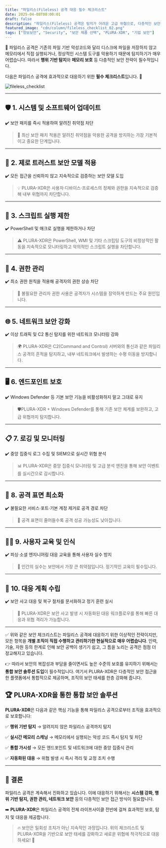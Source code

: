 ```yaml
---
title: "파일리스(Fileless) 공격 대응 필수 체크리스트"
date: 2025-04-08T00:00:01
draft: false
description: "파일리스(Fileless) 공격은 탐지가 어려운 고급 위협으로, 다층적인 보안 전략이 필수입니다. 이 글에서는 대응을 위한 핵심 체크리스트와 PLURA-XDR 기반의 통합 보안 방안을 소개합니다."
featured_image: "cdn/column/fileless_checklist_02.png"
tags: ["정보보안", "Security", "보안 제품 선택", "PLURA-XDR", "기업 보안"]
---
```


🧬 파일리스 공격은 기존의 파일 기반 악성코드와 달리 디스크에 파일을 저장하지 않고 메모리에서 직접 실행되거나, 정상적인 시스템 도구를 악용하기 때문에 탐지하기가 매우 어렵습니다. 따라서 **행위 기반 탐지**와 **메모리 보호** 등 다층적인 보안 전략이 필수적입니다.

다음은 파일리스 공격에 효과적으로 대응하기 위한 **필수 체크리스트**입니다. 🚀

<!--more-->
![fileless_checklist](https://blog.plura.io/cdn/column/fileless_checklist_02.png)

---

## 🛡️ 1. 시스템 및 소프트웨어 업데이트

✔️ 보안 패치를 즉시 적용하여 알려진 취약점 차단

> 🔎 최신 보안 패치 적용은 알려진 취약점을 악용한 공격을 방지하는 가장 기본적이고 중요한 단계입니다.
> 

---

## 🧠 2. 제로 트러스트 보안 모델 적용

✔️ 모든 접근을 신뢰하지 않고 지속적으로 검증하는 보안 모델 도입

> 💡 PLURA-XDR은 사용자·디바이스·프로세스의 정체와 권한을 지속적으로 검증해 내부 위협까지 차단합니다.
> 

---

## 🚫 3. 스크립트 실행 제한

✔️ PowerShell 및 매크로 실행을 제한하거나 차단

> ⚠️ PLURA-XDR은 PowerShell, WMI 및 기타 스크립팅 도구의 비정상적인 활동을 지속적으로 모니터링하고 악의적인 스크립트 실행을 차단합니다.
> 

---

## 🔐 4. 권한 관리

✔️ 최소 권한 원칙을 적용해 공격자의 권한 상승 차단

> 🔑 불필요한 관리자 권한 사용은 공격자가 시스템을 장악하게 만드는 주요 원인입니다.
> 

---

## 🌐 5. 네트워크 보안 강화

✔️ 이상 트래픽 및 C2 통신 탐지를 위한 네트워크 모니터링 강화

> 🌍 PLURA-XDR은 C2(Command and Control) 서버와의 통신과 같은 파일리스 공격의 흔적을 탐지하고, 내부 네트워크에서 발생하는 수평 이동을 방지합니다.
> 

---

## 🖥️ 6. 엔드포인트 보호

✔️ Windows Defender 등 기본 보안 기능을 비활성화하지 말고 그대로 유지

> 🛡️PLURA-XDR + Windows Defender를 통해 기존 보안 체계를 보완하고, 고급 위협까지 탐지합니다.
> 

---

## 📋 7. 로깅 및 모니터링

✔️ 중앙 집중식 로그 수집 및 SIEM으로 실시간 위협 분석

> 📊 PLURA-XDR은 중앙 집중식 모니터링 및 고급 분석 엔진을 통해 보안 이벤트를 실시간으로 감시합니다.
> 

---

## 🚪 8. 공격 표면 최소화

✔️ 불필요한 서비스·포트·기본 계정 제거로 공격 경로 차단

> 🚧 공격 표면이 줄어들수록 공격 성공 가능성도 낮아집니다.
> 

---

## 🧑‍🏫 9. 사용자 교육 및 인식

✔️ 피싱·소셜 엔지니어링 대응 교육을 통해 사용자 실수 방지

> 🎯 인간의 실수는 보안에서 가장 큰 취약점입니다. 정기적인 교육이 필수입니다.
> 

---

## 🔄 10. 대응 계획 수립

✔️ 보안 사고 대응 및 복구 절차를 문서화하고 정기 훈련 실시

> 🚨 PLURA-XDR은 보안 사고 발생 시 자동화된 대응 워크플로우를 통해 빠른 대응과 위협 격리가 가능합니다.
> 

---

✅ 위와 같은 보안 체크리스트는 파일리스 공격에 대응하기 위한 이상적인 전략이지만, 모든 항목을 **개별 조직이 직접 수행하고 관리하기란 현실적으로 매우 어렵습니다**.
인력, 기술, 자원 등의 한계로 인해 보안 공백이 생기기 쉽고, 그 틈을 노리는 공격은 점점 더 정교해지고 있습니다.

👉 따라서 보안의 복잡성과 부담을 줄이면서도 높은 수준의 보호를 유지하기 위해서는 **통합 보안 솔루션 도입**이 필수적입니다.
여기서 PLURA-XDR은 다층적인 보안 접근을 한 플랫폼에서 통합적으로 제공하며, 조직의 보안 태세를 한층 강화해 줍니다.

## 🏆 **PLURA-XDR을 통한 통합 보안 솔루션**

**PLURA-XDR**은 다음과 같은 핵심 기능을 통해 파일리스 공격으로부터 조직을 효과적으로 보호합니다:

✅ **행위 기반 탐지** → 알려지지 않은 파일리스 공격까지 탐지

✅ **실시간 메모리 스캐닝** → 메모리에서 실행되는 악성 코드 즉시 탐지 및 차단

✅ **통합 가시성** → 모든 엔드포인트 및 네트워크에 대한 중앙 집중식 관리

✅ **자동화된 대응** → 위협 발생 시 즉시 격리 및 교정 조치 수행

---

## 🚀 **결론**

파일리스 공격은 계속해서 진화하고 있습니다. 이에 대응하기 위해서는 **시스템 강화, 행위 기반 탐지, 권한 관리, 네트워크 보안** 등의 다층적인 보안 접근 방식이 필요합니다.

➡️ **PLURA-XDR**은 파일리스 공격의 전체 라이프사이클 전반에 걸쳐 효과적인 보호, 탐지 및 대응을 제공합니다.

> 🔥 보안은 일회성 조치가 아닌 지속적인 과정입니다. 위의 체크리스트 및 PLURA-XDR을 기반으로 보안 태세를 강화하고 새로운 위협에 적극적으로 대응하세요! 🦾
>
